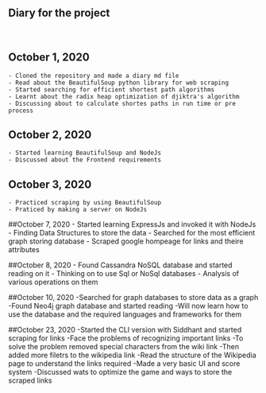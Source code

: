 

## Diary for the project
&nbsp;

## October 1, 2020
    - Cloned the repository and made a diary md file
    - Read about the BeautifulSoup python library for web scraping
    - Started searching for efficient shortest path algorithms
    - Learnt about the radix heap optimization of djiktra's algorithm
    - Discussing about to calculate shortes paths in run time or pre process

## October 2, 2020
    - Started learning BeautifulSoup and NodeJs
    - Discussed about the Frontend requirements

## October 3, 2020
    - Practiced scraping by using BeautifulSoup
    - Praticed by making a server on NodeJs

##October 7, 2020
    - Started learning ExpressJs and invoked it with NodeJs
    - Finding Data Structures to store the data
    - Searched for the most efficient graph storing database
    - Scraped google hompeage for links and theire attributes

##October 8, 2020
    - Found Cassandra NoSQL database and started reading on it
    - Thinking on to use Sql or NoSql databases
    - Analysis of various operations on them

##October 10, 2020
    -Searched for graph databases to store data as a graph
    -Found Neo4j graph database and started reading
    -Will now learn how to use the database and the required languages and frameworks for them

##October 23, 2020
    -Started the CLI version with Siddhant and started scraping for links
    -Face the problems of recognizing important links
    -To solve the problem removed special characters from the wiki link
    -Then added more filetrs to the wikipedia link
    -Read the structure of the Wikipedia page to understand the links required
    -Made a very basic UI and score  system
    -Discussed wats to optimize the game and ways to store the scraped links